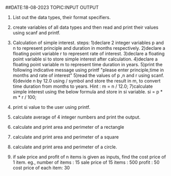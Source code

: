 ##DATE:18-08-2023 TOPIC:INPUT OUTPUT



1) List out the data types, their format specifiers.

2) create variables of all data types and then read and print their values using scanf and printf.

3) Calculation of simple interest.
steps:
1)declare 2 integer variables p and n to represent principle and duration in months respectively.
2)declare a floating point variable r to represent rate of interest.
3)declare a floating point variable si to store simple interest after calculation.
4)declare a floating point variable m to represent time duration in years.
5)print the following indicative message using printf
 "please enter principle,time in months and rate of interest"
5)read the values of p ,n and r using scanf.
6)devide n by 12.0 using / symbol and store the result in m, to convert time duration from months to years.
Hint : m = n / 12.0;
7)calculate simple interest using the below formula and store in si variable.
si = p * m * r / 100;
8) print si value to the user using printf.

4) calculate average of 4 integer numbers and print the output.
5) calculate and print area and perimeter of a rectangle
6) calculate and print area and perimeter of a square
7) calculate and print area and perimeter of a circle.

8) if sale price and profit of n items is given as inputs,  find the cost price of 1 item.
eg., number of items : 15
        sale price of 15 items : 500
        profit : 50
        cost price of each item: 30

